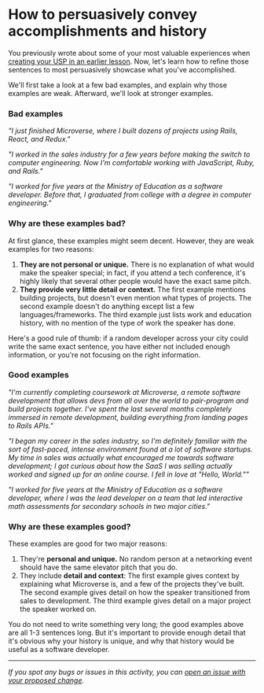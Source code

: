 # How to persuasively convey accomplishments and history

You previously wrote about some of your most valuable experiences when [creating your USP in an earlier lesson](https://github.com/matovu-farid/curriculum-professional-skills/blob/main/imposter-syndrome/what-makes-you-unique-define-your-personal-usp.md). Now, let's learn how to refine those sentences to most persuasively showcase what you've accomplished.

We'll first take a look at a few bad examples, and explain why those examples are weak. Afterward, we'll look at stronger examples.

### Bad examples

_"I just finished Microverse, where I built dozens of projects using Rails, React, and Redux."_

_"I worked in the sales industry for a few years before making the switch to computer engineering. Now I'm comfortable working with JavaScript, Ruby, and Rails."_

_"I worked for five years at the Ministry of Education as a software developer. Before that, I graduated from college with a degree in computer engineering."_

### Why are these examples bad?

At first glance, these examples might seem decent. However, they are weak examples for two reasons:

1. **They are not personal or unique.** There is no explanation of what would make the speaker special; in fact, if you attend a tech conference, it's highly likely that several other people would have the exact same pitch.
2. **They provide very little detail or context.** The first example mentions building projects, but doesn't even mention what types of projects. The second example doesn't do anything except list a few languages/frameworks. The third example just lists work and education history, with no mention of the type of work the speaker has done.

Here's a good rule of thumb: if a random developer across your city could write the same exact sentence, you have either not included enough information, or you're not focusing on the right information.

### Good examples

_"I'm currently completing coursework at Microverse, a remote software development that allows devs from all over the world to pair-program and build projects together. I've spent the last several months completely immersed in remote development, building everything from landing pages to Rails APIs."_

_"I began my career in the sales industry, so I'm definitely familiar with the sort of fast-paced, intense environment found at a lot of software startups. My time in sales was actually what encouraged me towards software development; I got curious about how the SaaS I was selling actually worked and signed up for an online course. I fell in love at "Hello, World.""_

_"I worked for five years at the Ministry of Education as a software developer, where I was the lead developer on a team that led interactive math assessments for secondary schools in two major cities."_

### Why are these examples good?

These examples are good for two major reasons:

1. They're **personal and unique.** No random person at a networking event should have the same elevator pitch that you do.
2. They include **detail and context**: The first example gives context by explaining what Microverse is, and a few of the projects they've built. The second example gives detail on how the speaker transitioned from sales to development. The third example gives detail on a major project the speaker worked on.

You do not need to write something very long; the good examples above are all 1-3 sentences long. But it's important to provide enough detail that it's obvious why your history is unique, and why that history would be useful as a software developer.

---

_If you spot any bugs or issues in this activity, you can [open an issue with your proposed change](https://github.com/microverseinc/curriculum-transversal-skills/blob/main/git-github/articles/open_issue.md)._
